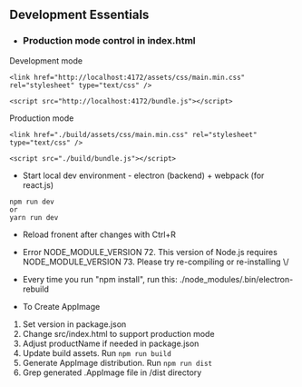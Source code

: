 ## Development Essentials

* ### Production mode control in index.html

Development mode
```
<link href="http://localhost:4172/assets/css/main.min.css" rel="stylesheet" type="text/css" />
```
```
<script src="http://localhost:4172/bundle.js"></script>
```
Production mode
```
<link href="./build/assets/css/main.min.css" rel="stylesheet" type="text/css" />
```
```
<script src="./build/bundle.js"></script>
```
* Start local dev environment - electron (backend) + webpack (for react.js)
```
npm run dev
or
yarn run dev
```
* Reload fronent after changes with Ctrl+R

* Error
NODE_MODULE_VERSION 72. This version of Node.js requires NODE_MODULE_VERSION 73. Please try re-compiling or re-installing \\/
* Every time you run "npm install", run this:
./node_modules/.bin/electron-rebuild

* To Create AppImage
1. Set version in package.json
2. Change src/index.html to support production mode
3. Adjust productName if needed in package.json
4. Update build assets. Run ```npm run build```
4. Generate AppImage distribution. Run ```npm run dist```
5. Grep generated .AppImage file in /dist directory
